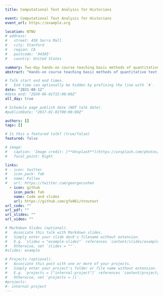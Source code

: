 ```yaml
---
title: Computational Text Analysis for Historians

event: Computational Text Analysis for Historians
event_url: https://example.org

location: NTNU
# address:
#   street: 450 Serra Mall
#   city: Stanford
#   region: CA
#   postcode: '94305'
#   country: United States

summary: Two-day hands-on course teaching basic methods of quantitative text analysis and visualization in R.
abstract: "Hands-on course teaching basic methods of quantitative text analysis and visualization in R."

# Talk start and end times.
#   End time can optionally be hidden by prefixing the line with `#`.
date: "2021-08-12"
#date_end: "2030-06-01T15:00:00Z"
all_day: true

# Schedule page publish date (NOT talk date).
#publishDate: "2017-01-01T00:00:00Z"

authors: []
tags: []

# Is this a featured talk? (true/false)
featured: false

# image:
#   caption: 'Image credit: [**Unsplash**](https://unsplash.com/photos/bzdhc5b3Bxs)'
#   focal_point: Right

links:
# - icon: twitter
#   icon_pack: fab
#   name: Follow
#   url: https://twitter.com/georgecushen
  - icon: github
    icon_pack: fab
    name: Code and slides
    url: https://github.com/gfe061/ntnutext
url_code: ""
url_pdf: ""
url_slides: ""
url_video: ""

# Markdown Slides (optional).
#   Associate this talk with Markdown slides.
#   Simply enter your slide deck's filename without extension.
#   E.g. `slides = "example-slides"` references `content/slides/example-slides.md`.
#   Otherwise, set `slides = ""`.
#slides: example

# Projects (optional).
#   Associate this post with one or more of your projects.
#   Simply enter your project's folder or file name without extension.
#   E.g. `projects = ["internal-project"]` references `content/project/deep-learning/index.md`.
#   Otherwise, set `projects = []`.
#projects:
#- internal-project
---
```


